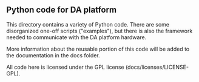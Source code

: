 ## Python code for DA platform

This directory contains a variety of Python code.  There are some disorganized one-off scripts ("examples"), but there is also the framework needed to communicate with the DA platform hardware.

More information about the reusable portion of this code will be added to the documentation in the docs folder.

All code here is licensed under the GPL license (docs/licenses/LICENSE-GPL).

